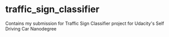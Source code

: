 # traffic_sign_classifier
Contains my submission for Traffic Sign Classifier project for Udacity's Self Driving Car Nanodegree
